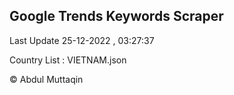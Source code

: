 

## Google Trends Keywords Scraper 
 
Last Update 25-12-2022 , 03:27:37

Country List :
VIETNAM.json



© Abdul Muttaqin 

